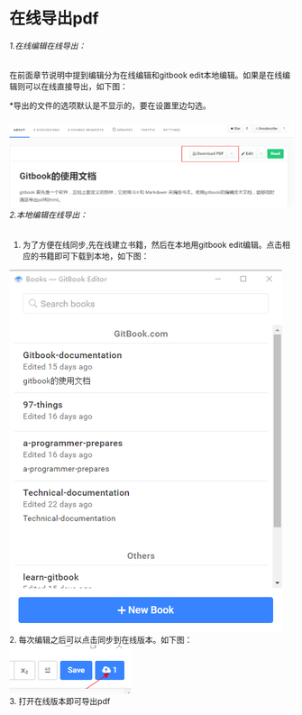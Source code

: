 # 在线导出pdf

###### 1.在线编辑在线导出：

在前面章节说明中提到编辑分为在线编辑和gitbook edit本地编辑。如果是在线编辑则可以在线直接导出，如下图：

\*导出的文件的选项默认是不显示的，要在设置里边勾选。



###### ![](/assets/import6.png)2.本地编辑在线导出：

1. 为了方便在线同步,先在线建立书籍，然后在本地用gitbook edit编辑。点击相应的书籍即可下载到本地，如下图：

![](/assets/import11.png)  
 2. 每次编辑之后可以点击同步到在线版本。如下图：  
 ![](/assets/import12.png)  
 3. 打开在线版本即可导出pdf

